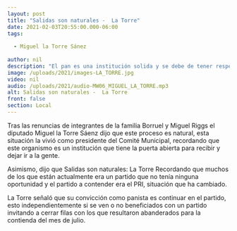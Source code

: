 ```yaml
---
layout: post
title: "Salidas son naturales -  La Torre"
date: 2021-02-03T20:55:00.000-06:00
tags:
  
  - Miguel la Torre Sánez
  
author: nil
description: "El pan es una institución solida y se debe de tener respeto. "
image: /uploads/2021/images-LA_TORRE.jpg
video: nil
audio: /uploads/2021/audio-MW06_MIGUEL_LA_TORRE.mp3
alt: Salidas son naturales -  La Torre
front: false
section: Local
---
```


Tras las renuncias de integrantes de la familia Borruel y Miguel Riggs el diputado Miguel la Torre Sáenz dijo que este proceso es natural, esta situación la vivió como presidente del Comité Municipal, recordando que este organismo es un institución que tiene la puerta abierta para recibir y dejar ir a la gente.

Asimismo, dijo que Salidas son naturales: La Torre Recordando que muchos de los que están actualmente era un partido que no tenía ninguna oportunidad y el partido a contender era el PRI, situación que ha cambiado.

La Torre señaló que su convicción como panista es continuar en el partido, esto independientemente si se ven o no beneficiados con un partido invitando a cerrar filas con los que resultaron abanderados para la contienda del mes de julio.